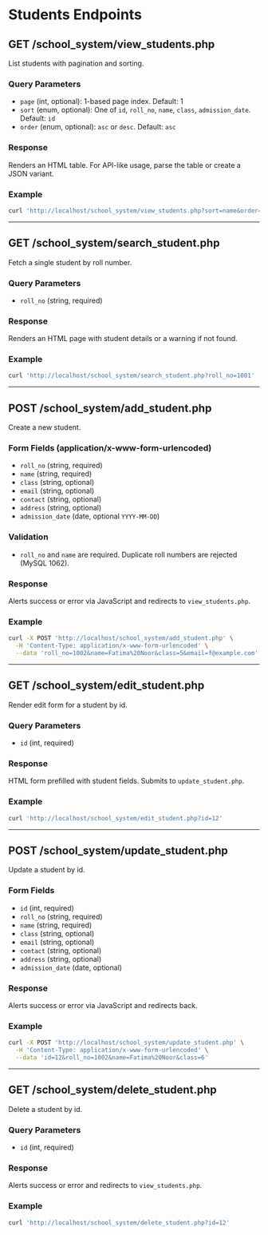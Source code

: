 # Students Endpoints

## GET /school_system/view_students.php
List students with pagination and sorting.

### Query Parameters
- `page` (int, optional): 1-based page index. Default: 1
- `sort` (enum, optional): One of `id`, `roll_no`, `name`, `class`, `admission_date`. Default: `id`
- `order` (enum, optional): `asc` or `desc`. Default: `asc`

### Response
Renders an HTML table. For API-like usage, parse the table or create a JSON variant.

### Example
```bash
curl 'http://localhost/school_system/view_students.php?sort=name&order=asc&page=2'
```

---

## GET /school_system/search_student.php
Fetch a single student by roll number.

### Query Parameters
- `roll_no` (string, required)

### Response
Renders an HTML page with student details or a warning if not found.

### Example
```bash
curl 'http://localhost/school_system/search_student.php?roll_no=1001'
```

---

## POST /school_system/add_student.php
Create a new student.

### Form Fields (application/x-www-form-urlencoded)
- `roll_no` (string, required)
- `name` (string, required)
- `class` (string, optional)
- `email` (string, optional)
- `contact` (string, optional)
- `address` (string, optional)
- `admission_date` (date, optional `YYYY-MM-DD`)

### Validation
- `roll_no` and `name` are required. Duplicate roll numbers are rejected (MySQL 1062).

### Response
Alerts success or error via JavaScript and redirects to `view_students.php`.

### Example
```bash
curl -X POST 'http://localhost/school_system/add_student.php' \
  -H 'Content-Type: application/x-www-form-urlencoded' \
  --data 'roll_no=1002&name=Fatima%20Noor&class=5&email=f@example.com'
```

---

## GET /school_system/edit_student.php
Render edit form for a student by id.

### Query Parameters
- `id` (int, required)

### Response
HTML form prefilled with student fields. Submits to `update_student.php`.

### Example
```bash
curl 'http://localhost/school_system/edit_student.php?id=12'
```

---

## POST /school_system/update_student.php
Update a student by id.

### Form Fields
- `id` (int, required)
- `roll_no` (string, required)
- `name` (string, required)
- `class` (string, optional)
- `email` (string, optional)
- `contact` (string, optional)
- `address` (string, optional)
- `admission_date` (date, optional)

### Response
Alerts success or error via JavaScript and redirects back.

### Example
```bash
curl -X POST 'http://localhost/school_system/update_student.php' \
  -H 'Content-Type: application/x-www-form-urlencoded' \
  --data 'id=12&roll_no=1002&name=Fatima%20Noor&class=6'
```

---

## GET /school_system/delete_student.php
Delete a student by id.

### Query Parameters
- `id` (int, required)

### Response
Alerts success or error and redirects to `view_students.php`.

### Example
```bash
curl 'http://localhost/school_system/delete_student.php?id=12'
```
